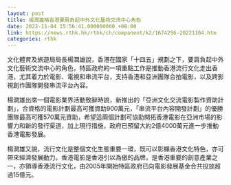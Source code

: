 ```yaml
---
layout: post
title: 楊潤雄稱香港要肩負起中外文化藝術交流中心角色
date: 2022-11-04 15:56:41.000000000 +08:00
link: https://news.rthk.hk/rthk/ch/component/k2/1674256-20221104.htm
categories: rthk
---
```


文化體育及旅遊局局長楊潤雄說，香港在國家「十四五」規劃之下，要肩負起中外文化藝術交流中心的角色，特區政府的一項重點工作是推動香港流行文化走出香港，尤其着力於電影、電視和串流平台，支持香港和亞洲團隊合拍電影，以及跨影視創作團隊開發串流平台內容。

楊潤雄出席一個電影業界活動致辭時說，新推出的「亞洲文化交流電影製作資助計劃」，合資格的電影計劃最高可獲資助900萬元，「串流平台內容開發計劃」的優勝團隊最高可獲570萬元資助，希望這兩個計劃可協助開拓香港電影在亞洲市場的影響力和新的發行渠道，加上現行措施，政府已預留大約2億4000萬元進一步推動香港電影發展。

楊潤雄又說，流行文化是整個文化生態重要一環，既可以彰顯香港文化特色，亦可帶來經濟發展動力。香港電影是香港引以為傲的品牌，是香港重要的創意產業之一，亦領導香港流行文化，由2005年開始特區政府已向電影發展基金合共投放超過15億元。
